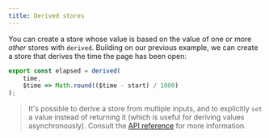 ```yaml
---
title: Derived stores
---
```


You can create a store whose value is based on the value of one or more *other* stores with `derived`. Building on our previous example, we can create a store that derives the time the page has been open:

```js
export const elapsed = derived(
	time,
	$time => Math.round(($time - start) / 1000)
);
```

> It's possible to derive a store from multiple inputs, and to explicitly `set` a value instead of returning it (which is useful for deriving values asynchronously). Consult the [API reference](/docs#run-time-svelte-store-derived) for more information.

